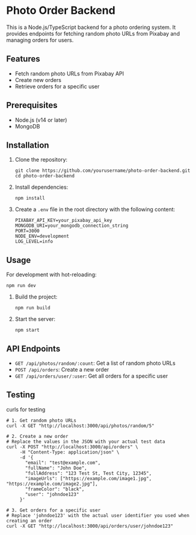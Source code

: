# Photo Order Backend

This is a Node.js/TypeScript backend for a photo ordering system. It provides endpoints for fetching random photo URLs from Pixabay and managing orders for users.

## Features

- Fetch random photo URLs from Pixabay API
- Create new orders
- Retrieve orders for a specific user

## Prerequisites

- Node.js (v14 or later)
- MongoDB

## Installation

1. Clone the repository:
   ```
   git clone https://github.com/yourusername/photo-order-backend.git
   cd photo-order-backend
   ```

2. Install dependencies:
   ```
   npm install
   ```

3. Create a `.env` file in the root directory with the following content:
   ```
   PIXABAY_API_KEY=your_pixabay_api_key
   MONGODB_URI=your_mongodb_connection_string
   PORT=3000
   NODE_ENV=development
   LOG_LEVEL=info
   ```

## Usage

   For development with hot-reloading:
   ```
   npm run dev
   ```

1. Build the project:
   ```
   npm run build
   ```

2. Start the server:
   ```
   npm start
   ```


## API Endpoints

- `GET /api/photos/random/:count`: Get a list of random photo URLs
- `POST /api/orders`: Create a new order
- `GET /api/orders/user/:user`: Get all orders for a specific user

## Testing

curls for testing
```
# 1. Get random photo URLs
curl -X GET "http://localhost:3000/api/photos/random/5"

# 2. Create a new order
# Replace the values in the JSON with your actual test data
curl -X POST "http://localhost:3000/api/orders" \
     -H "Content-Type: application/json" \
     -d '{
       "email": "test@example.com",
       "fullName": "John Doe",
       "fullAddress": "123 Test St, Test City, 12345",
       "imageUrls": ["https://example.com/image1.jpg", "https://example.com/image2.jpg"],
       "frameColor": "black",
       "user": "johndoe123"
     }'

# 3. Get orders for a specific user
# Replace 'johndoe123' with the actual user identifier you used when creating an order
curl -X GET "http://localhost:3000/api/orders/user/johndoe123"
```
